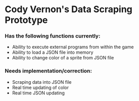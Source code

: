 # Cody Vernon's Data Scraping Prototype

### Has the following functions currently:

* Ability to execute external programs from within the game
* Ability to load a JSON file into memory
* Ability to change color of a sprite from JSON file

### Needs implementation/correction:

* Scraping data into JSON file
* Real time updating of color
* Real time JSON updating